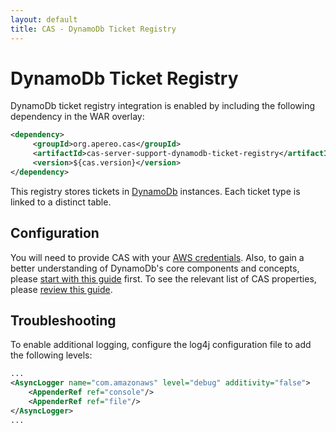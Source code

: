 ```yaml
---
layout: default
title: CAS - DynamoDb Ticket Registry
---
```


# DynamoDb Ticket Registry

DynamoDb ticket registry integration is enabled by including the following dependency in the WAR overlay:

```xml
<dependency>
     <groupId>org.apereo.cas</groupId>
     <artifactId>cas-server-support-dynamodb-ticket-registry</artifactId>
     <version>${cas.version}</version>
</dependency>
```

This registry stores tickets in [DynamoDb](https://aws.amazon.com/dynamodb/) instances. Each ticket type is linked to a distinct table.

## Configuration

You will need to provide CAS with your [AWS credentials](https://aws.amazon.com/console/). Also, to gain a better understanding
of DynamoDb's core components and concepts, please [start with this guide](http://docs.aws.amazon.com/amazondynamodb/latest/developerguide/Introduction.html) first.
To see the relevant list of CAS properties, please [review this guide](../configuration/Configuration-Properties.html#dynamodb-ticket-registry).

## Troubleshooting

To enable additional logging, configure the log4j configuration file to add the following levels:

```xml
...
<AsyncLogger name="com.amazonaws" level="debug" additivity="false">
    <AppenderRef ref="console"/>
    <AppenderRef ref="file"/>
</AsyncLogger>
...
```
